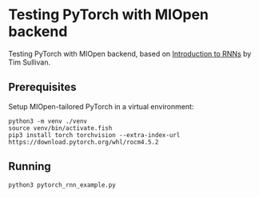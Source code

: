 # Testing PyTorch with MIOpen backend

Testing PyTorch with MIOpen backend, based on [Introduction to RNNs](https://medium.com/swlh/introduction-to-recurrent-neural-networks-rnns-347903dd8d81) by Tim Sullivan.

## Prerequisites

Setup MIOpen-tailored PyTorch in a virtual environment:

```
python3 -m venv ./venv
source venv/bin/activate.fish
pip3 install torch torchvision --extra-index-url https://download.pytorch.org/whl/rocm4.5.2
```

## Running

```
python3 pytorch_rnn_example.py 
```
